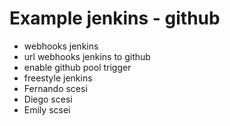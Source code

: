 # Example jenkins - github

- webhooks jenkins
- url webhooks jenkins to github
- enable github pool trigger
- freestyle jenkins
- Fernando scesi
- Diego scesi
- Emily scsei
